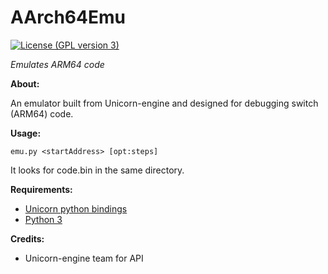 # AArch64Emu
[![License (GPL version 3)](https://img.shields.io/badge/license-GNU%20GPL%20version%203-red.svg?style=flat-square)](http://opensource.org/licenses/GPL-3.0)

*Emulates ARM64 code*


**About:**

An emulator built from Unicorn-engine and designed for debugging switch (ARM64) code. 

**Usage:**

    emu.py <startAddress> [opt:steps]
 It looks for code.bin in the same directory.

**Requirements:** 

 - [Unicorn python bindings](https://github.com/unicorn-engine/unicorn/releases/)
 - [Python 3](https://www.python.org/downloads/)

**Credits:**

 - Unicorn-engine team for API